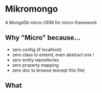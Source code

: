 # Mikromongo

A MongoDb micro-ODM for micro-framework

## Why "Micro" because...

 * zero config (if localhost)
 * zero class to extend, even abstract one !
 * zero entity repositories
 * zero property mapping
 * zero doc to browse (except this file)

## What

